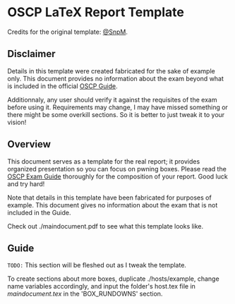 # OSCP LaTeX Report Template

Credits for the original template: [@SnpM]( https://github.com/SnpM/oscp-latex-report-template ).

## Disclaimer

Details in this template were created fabricated for the sake of example only. This document provides no information about the exam beyond what is included in the official [OSCP Guide](https://support.offensive-security.com/oscp-exam-guide/). 

Additionnaly, any user should verify it against the requisites of the exam before using it. Requirements may change, I may have missed something or there might be some overkill sections. So it is better to just tweak it to your vision!

## Overview
This document serves as a template for the real report; it provides organized presentation so you can focus on pwning boxes. Please read the [OSCP Exam Guide](https://support.offensive-security.com/oscp-exam-guide/) thoroughly for the composition of your report. Good luck and try hard!

Note that details in this template have been fabricated for purposes of example. This document gives no information about the exam that is not included in the Guide.

Check out ./maindocument.pdf to see what this template looks like.

## Guide

`TODO:` This section will be fleshed out as I tweak the template.

To create sections about more boxes, duplicate ./hosts/example, change name variables accordingly, and input the folder's host.tex file in *maindocument.tex* in the 'BOX_RUNDOWNS' section.
